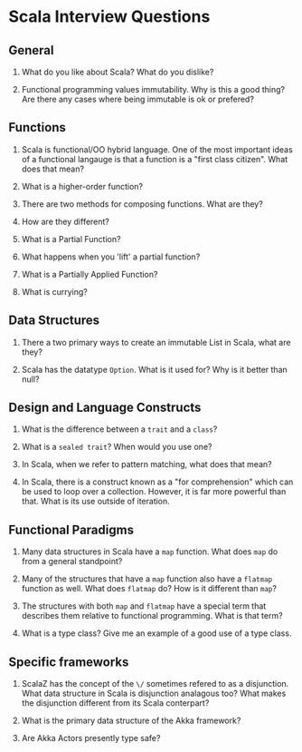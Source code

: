 # Scala Interview Questions

## General
1. What do you like about Scala?  What do you dislike?

2. Functional programming values immutability.  Why is this a good thing?  Are there any cases where being immutable is ok or prefered?

## Functions
1. Scala is functional/OO hybrid language.  One of the most important ideas of a functional langauge is that a function is a "first class citizen".  What does that mean?

2. What is a higher-order function?

3. There are two methods for composing functions.  What are they?
  1. How are they different?

4. What is a Partial Function?
  1.  What happens when you 'lift' a partial function?

5. What is a Partially Applied Function?

6. What is currying?

## Data Structures

1. There a two primary ways to create an immutable List in Scala, what are they?

2. Scala has the datatype `Option`.  What is it used for?  Why is it better than null?


## Design and Language Constructs
1. What is the difference between a `trait` and a `class`?

2. What is a `sealed trait`?  When would you use one?

3. In Scala, when we refer to pattern matching, what does that mean?

4. In Scala, there is a construct known as a "for comprehension" which can be used to loop over a collection.  However, it is far more powerful than that. What is its use outside of iteration.


## Functional Paradigms
1. Many data structures in Scala have a `map` function. What does `map` do from a general standpoint?

2. Many of the structures that have a `map` function also have a `flatmap` function as well.  What does `flatmap` do?  How is it different than `map`?

3. The structures with both `map` and `flatmap` have a special term that describes them relative to functional programming.  What is that term?

4. What is a type class?  Give me an example of a good use of a type class.

## Specific frameworks
1. ScalaZ has the concept of the `\/` sometimes refered to as a disjunction.  What data structure in Scala is disjunction analagous too?  What makes the disjunction different from its Scala conterpart?

2. What is the primary data structure of the Akka framework?

3. Are Akka Actors presently type safe?
